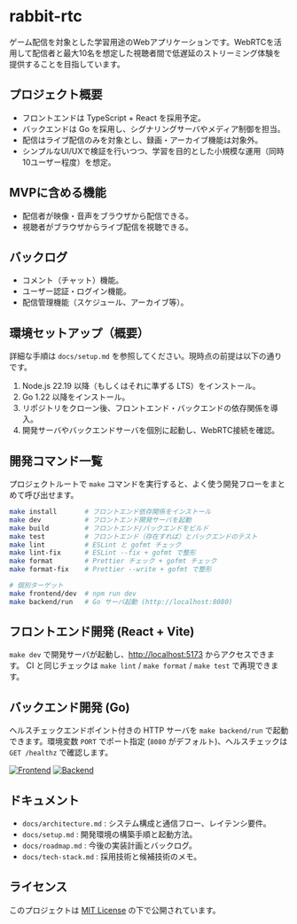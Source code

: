 # rabbit-rtc

ゲーム配信を対象とした学習用途のWebアプリケーションです。WebRTCを活用して配信者と最大10名を想定した視聴者間で低遅延のストリーミング体験を提供することを目指しています。

## プロジェクト概要
- フロントエンドは TypeScript + React を採用予定。
- バックエンドは Go を採用し、シグナリングサーバやメディア制御を担当。
- 配信はライブ配信のみを対象とし、録画・アーカイブ機能は対象外。
- シンプルなUI/UXで検証を行いつつ、学習を目的とした小規模な運用（同時10ユーザー程度）を想定。

## MVPに含める機能
- 配信者が映像・音声をブラウザから配信できる。
- 視聴者がブラウザからライブ配信を視聴できる。

## バックログ
- コメント（チャット）機能。
- ユーザー認証・ログイン機能。
- 配信管理機能（スケジュール、アーカイブ等）。

## 環境セットアップ（概要）
詳細な手順は `docs/setup.md` を参照してください。現時点の前提は以下の通りです。

1. Node.js 22.19 以降（もしくはそれに準ずる LTS）をインストール。
2. Go 1.22 以降をインストール。
3. リポジトリをクローン後、フロントエンド・バックエンドの依存関係を導入。
4. 開発サーバやバックエンドサーバを個別に起動し、WebRTC接続を確認。

## 開発コマンド一覧
プロジェクトルートで `make` コマンドを実行すると、よく使う開発フローをまとめて呼び出せます。

```bash
make install       # フロントエンド依存関係をインストール
make dev           # フロントエンド開発サーバを起動
make build         # フロントエンド/バックエンドをビルド
make test          # フロントエンド（存在すれば）とバックエンドのテスト
make lint          # ESLint と gofmt チェック
make lint-fix      # ESLint --fix + gofmt で整形
make format        # Prettier チェック + gofmt チェック
make format-fix    # Prettier --write + gofmt で整形

# 個別ターゲット
make frontend/dev  # npm run dev
make backend/run   # Go サーバ起動 (http://localhost:8080)
```

## フロントエンド開発 (React + Vite)
`make dev` で開発サーバが起動し、[http://localhost:5173](http://localhost:5173) からアクセスできます。
CI と同じチェックは `make lint` / `make format` / `make test` で再現できます。

## バックエンド開発 (Go)
ヘルスチェックエンドポイント付きの HTTP サーバを `make backend/run` で起動できます。環境変数 `PORT` でポート指定 (`8080` がデフォルト)、ヘルスチェックは `GET /healthz` で確認します。

[![Frontend](https://github.com/uoxou-moe/rabbit-rtc/actions/workflows/frontend.yml/badge.svg)](https://github.com/uoxou-moe/rabbit-rtc/actions/workflows/frontend.yml)
[![Backend](https://github.com/uoxou-moe/rabbit-rtc/actions/workflows/backend.yml/badge.svg)](https://github.com/uoxou-moe/rabbit-rtc/actions/workflows/backend.yml)


## ドキュメント
- `docs/architecture.md` : システム構成と通信フロー、レイテンシ要件。
- `docs/setup.md` : 開発環境の構築手順と起動方法。
- `docs/roadmap.md` : 今後の実装計画とバックログ。
- `docs/tech-stack.md` : 採用技術と候補技術のメモ。

## ライセンス
このプロジェクトは [MIT License](LICENSE) の下で公開されています。
